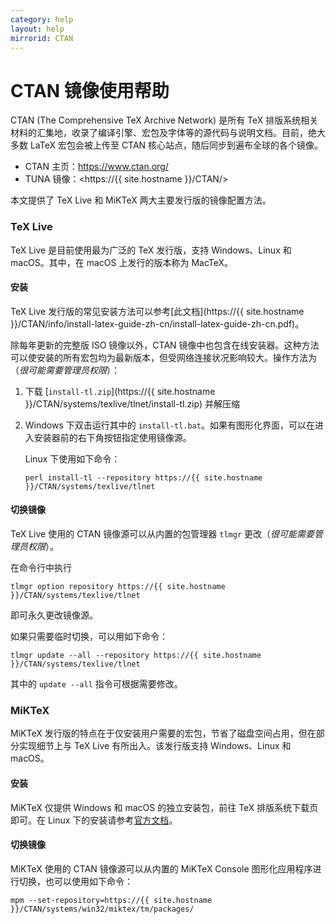 ```yaml
---
category: help
layout: help
mirrorid: CTAN
---
```


CTAN 镜像使用帮助
=================

CTAN (The Comprehensive TeX Archive Network) 是所有 TeX 排版系统相关材料的汇集地，收录了编译引擎、宏包及字体等的源代码与说明文档。目前，绝大多数 LaTeX 宏包会被上传至 CTAN 核心站点，随后同步到遍布全球的各个镜像。

- CTAN 主页：<https://www.ctan.org/>
- TUNA 镜像：<https://{{ site.hostname }}/CTAN/>

本文提供了 TeX Live 和 MiKTeX 两大主要发行版的镜像配置方法。

### TeX Live

TeX Live 是目前使用最为广泛的 TeX 发行版，支持 Windows、Linux 和 macOS。其中，在 macOS 上发行的版本称为 MacTeX。

#### 安装

TeX Live 发行版的常见安装方法可以参考[此文档](https://{{ site.hostname }}/CTAN/info/install-latex-guide-zh-cn/install-latex-guide-zh-cn.pdf)。

除每年更新的完整版 ISO 镜像以外，CTAN 镜像中也包含在线安装器。这种方法可以使安装的所有宏包均为最新版本，但受网络连接状况影响较大。操作方法为（*很可能需要管理员权限*）：

1. 下载 [`install-tl.zip`](https://{{ site.hostname }}/CTAN/systems/texlive/tlnet/install-tl.zip) 并解压缩
1. Windows 下双击运行其中的 `install-tl.bat`。如果有图形化界面，可以在进入安装器前的右下角按钮指定使用镜像源。

    Linux 下使用如下命令：

    ```
    perl install-tl --repository https://{{ site.hostname }}/CTAN/systems/texlive/tlnet
    ```

#### 切换镜像

TeX Live 使用的 CTAN 镜像源可以从内置的包管理器 `tlmgr` 更改（*很可能需要管理员权限*）。

在命令行中执行

```
tlmgr option repository https://{{ site.hostname }}/CTAN/systems/texlive/tlnet
```

即可永久更改镜像源。

如果只需要临时切换，可以用如下命令：

```
tlmgr update --all --repository https://{{ site.hostname }}/CTAN/systems/texlive/tlnet
```

其中的 `update --all` 指令可根据需要修改。

### MiKTeX

MiKTeX 发行版的特点在于仅安装用户需要的宏包，节省了磁盘空间占用，但在部分实现细节上与 TeX Live 有所出入。该发行版支持 Windows、Linux 和 macOS。

#### 安装

MiKTeX 仅提供 Windows 和 macOS 的独立安装包，前往 TeX 排版系统下载页即可。在 Linux 下的安装请参考[官方文档](https://miktex.org/howto/install-miktex-unx)。

#### 切换镜像

MiKTeX 使用的 CTAN 镜像源可以从内置的 MiKTeX Console 图形化应用程序进行切换，也可以使用如下命令：

```
mpm --set-repository=https://{{ site.hostname }}/CTAN/systems/win32/miktex/tm/packages/
```
